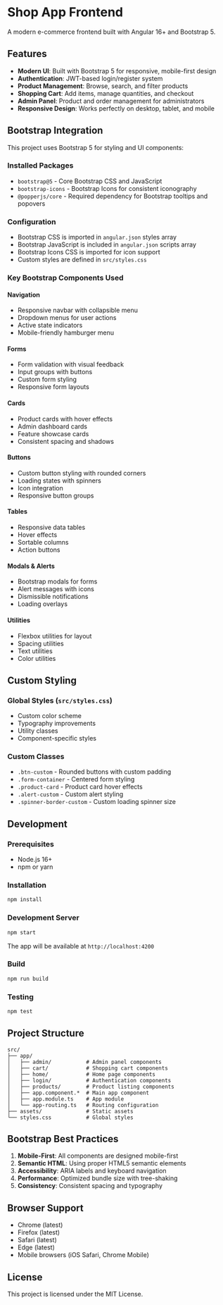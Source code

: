 # Shop App Frontend

A modern e-commerce frontend built with Angular 16+ and Bootstrap 5.

## Features

- **Modern UI**: Built with Bootstrap 5 for responsive, mobile-first design
- **Authentication**: JWT-based login/register system
- **Product Management**: Browse, search, and filter products
- **Shopping Cart**: Add items, manage quantities, and checkout
- **Admin Panel**: Product and order management for administrators
- **Responsive Design**: Works perfectly on desktop, tablet, and mobile

## Bootstrap Integration

This project uses Bootstrap 5 for styling and UI components:

### Installed Packages
- `bootstrap@5` - Core Bootstrap CSS and JavaScript
- `bootstrap-icons` - Bootstrap Icons for consistent iconography
- `@popperjs/core` - Required dependency for Bootstrap tooltips and popovers

### Configuration
- Bootstrap CSS is imported in `angular.json` styles array
- Bootstrap JavaScript is included in `angular.json` scripts array
- Bootstrap Icons CSS is imported for icon support
- Custom styles are defined in `src/styles.css`

### Key Bootstrap Components Used

#### Navigation
- Responsive navbar with collapsible menu
- Dropdown menus for user actions
- Active state indicators
- Mobile-friendly hamburger menu

#### Forms
- Form validation with visual feedback
- Input groups with buttons
- Custom form styling
- Responsive form layouts

#### Cards
- Product cards with hover effects
- Admin dashboard cards
- Feature showcase cards
- Consistent spacing and shadows

#### Buttons
- Custom button styling with rounded corners
- Loading states with spinners
- Icon integration
- Responsive button groups

#### Tables
- Responsive data tables
- Hover effects
- Sortable columns
- Action buttons

#### Modals & Alerts
- Bootstrap modals for forms
- Alert messages with icons
- Dismissible notifications
- Loading overlays

#### Utilities
- Flexbox utilities for layout
- Spacing utilities
- Text utilities
- Color utilities

## Custom Styling

### Global Styles (`src/styles.css`)
- Custom color scheme
- Typography improvements
- Utility classes
- Component-specific styles

### Custom Classes
- `.btn-custom` - Rounded buttons with custom padding
- `.form-container` - Centered form styling
- `.product-card` - Product card hover effects
- `.alert-custom` - Custom alert styling
- `.spinner-border-custom` - Custom loading spinner size

## Development

### Prerequisites
- Node.js 16+
- npm or yarn

### Installation
```bash
npm install
```

### Development Server
```bash
npm start
```
The app will be available at `http://localhost:4200`

### Build
```bash
npm run build
```

### Testing
```bash
npm test
```

## Project Structure

```
src/
├── app/
│   ├── admin/           # Admin panel components
│   ├── cart/            # Shopping cart components
│   ├── home/            # Home page components
│   ├── login/           # Authentication components
│   ├── products/        # Product listing components
│   ├── app.component.*  # Main app component
│   ├── app.module.ts    # App module
│   └── app-routing.ts   # Routing configuration
├── assets/              # Static assets
└── styles.css           # Global styles
```

## Bootstrap Best Practices

1. **Mobile-First**: All components are designed mobile-first
2. **Semantic HTML**: Using proper HTML5 semantic elements
3. **Accessibility**: ARIA labels and keyboard navigation
4. **Performance**: Optimized bundle size with tree-shaking
5. **Consistency**: Consistent spacing and typography

## Browser Support

- Chrome (latest)
- Firefox (latest)
- Safari (latest)
- Edge (latest)
- Mobile browsers (iOS Safari, Chrome Mobile)

## License

This project is licensed under the MIT License.
